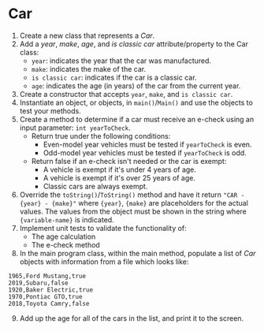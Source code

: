 # Car

1. Create a new class that represents a *Car*.
2. Add a *year*, *make*, *age*, and *is classic car* attribute/property to the Car class:
    * `year`: indicates the year that the car was manufactured.
    * `make`: indicates the make of the car.
    * `is classic car`: indicates if the car is a classic car.
    * `age`: indicates the age (in years) of the car from the current year.
3. Create a constructor that accepts `year`, `make`, and `is classic car`.
4. Instantiate an object, or objects, in `main()`/`Main()` and use the objects to test your methods.
5. Create a method to determine if a car must receive an e-check using an input parameter: `int yearToCheck`.
    * Return true under the following conditions:
        * Even-model year vehicles must be tested if `yearToCheck` is even.
        * Odd-model year vehicles must be tested if `yearToCheck` is odd.
    * Return false if an e-check isn't needed or the car is exempt:
        * A vehicle is exempt if it's under 4 years of age.
        * A vehicle is exempt if it's over 25 years of age.
        * Classic cars are always exempt.
6. Override the `toString()`/`ToString()` method and have it return `"CAR - {year} - {make}"` where `{year}`, `{make}` are placeholders for the actual values. The values from the object must be shown in the string where `{variable-name}` is indicated.
7. Implement unit tests to validate the functionality of:
    * The age calculation
    * The e-check method
8. In the main program class, within the main method, populate a list of *Car* objects with information from a file which looks like:
```code
1965,Ford Mustang,true
2019,Subaru,false
1920,Baker Electric,true
1970,Pontiac GTO,true
2018,Toyota Camry,false
```
9. Add up the age for all of the cars in the list, and print it to the screen.
